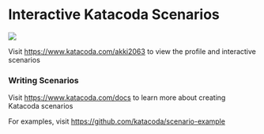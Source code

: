 # Interactive Katacoda Scenarios

[![](http://shields.katacoda.com/katacoda/akki2063/count.svg)](https://www.katacoda.com/akki2063 "Get your profile on Katacoda.com")

Visit https://www.katacoda.com/akki2063 to view the profile and interactive scenarios

### Writing Scenarios
Visit https://www.katacoda.com/docs to learn more about creating Katacoda scenarios

For examples, visit https://github.com/katacoda/scenario-example
